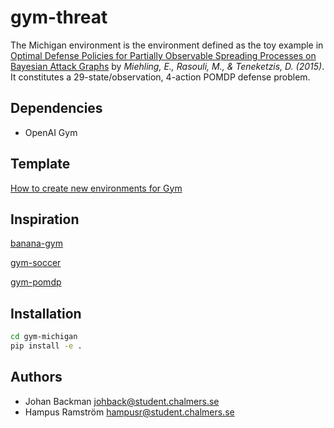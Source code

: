 # gym-threat
The Michigan environment is the environment defined as the toy example in [Optimal Defense Policies for Partially
Observable Spreading Processes on Bayesian
Attack Graphs](https://www.researchgate.net/profile/Erik_Miehling/publication/283083610_Optimal_Defense_Policies_for_Partially_Observable_Spreading_Processes_on_Bayesian_Attack_Graphs/links/564e46b408aeafc2aab1b734/Optimal-Defense-Policies-for-Partially-Observable-Spreading-Processes-on-Bayesian-Attack-Graphs.pdf) by *Miehling, E., Rasouli, M., & Teneketzis, D. (2015)*. It constitutes a 29-state/observation, 4-action POMDP defense problem.

## Dependencies
- OpenAI Gym


## Template
[How to create new environments for Gym](https://github.com/openai/gym/tree/master/gym/envs#how-to-create-new-environments-for-gym)

## Inspiration
[banana-gym](https://github.com/MartinThoma/banana-gym)

[gym-soccer](https://github.com/openai/gym-soccer)

[gym-pomdp](https://github.com/d3sm0/gym_pomdp)


## Installation

```bash
cd gym-michigan
pip install -e .
```

## Authors
* Johan Backman <johback@student.chalmers.se>
* Hampus Ramström <hampusr@student.chalmers.se>